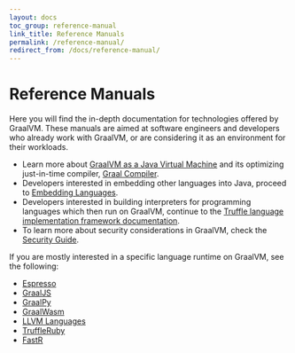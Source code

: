 ```yaml
---
layout: docs
toc_group: reference-manual
link_title: Reference Manuals
permalink: /reference-manual/
redirect_from: /docs/reference-manual/
---
```


# Reference Manuals

Here you will find the in-depth documentation for technologies offered by GraalVM.
These manuals are aimed at software engineers and developers who already work with GraalVM, or are considering it as an environment for their workloads.

* Learn more about [GraalVM as a Java Virtual Machine](java/README.md) and its optimizing just-in-time compiler, [Graal Compiler](java/compiler.md).
* Developers interested in embedding other languages into Java, proceed to [Embedding Languages](embedding/embed-languages.md).
* Developers interested in building interpreters for programming languages which then run on GraalVM, continue to the [Truffle language implementation framework documentation](../../truffle/docs/README.md).
* To learn more about security considerations in GraalVM, check the [Security Guide](../security/security-guide.md).

If you are mostly interested in a specific language runtime on GraalVM, see the following:
* [Espresso](java-on-truffle/README.md)
* [GraalJS](https://github.com/oracle/graaljs/blob/master/docs/user/README.md)
* [GraalPy](https://github.com/oracle/graalpython/blob/master/docs/user/README.md)
* [GraalWasm](https://www.graalvm.org/webassembly/docs/)
* [LLVM Languages](llvm/README.md)
* [TruffleRuby](https://github.com/oracle/truffleruby/blob/master/doc/user/README.md)
* [FastR](https://github.com/oracle/fastr/blob/master/documentation/user/README.md)